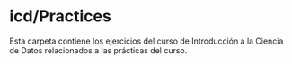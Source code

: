# icd/Practices

Esta carpeta contiene los ejercicios del curso de Introducción a la Ciencia de Datos relacionados a las prácticas del curso.
